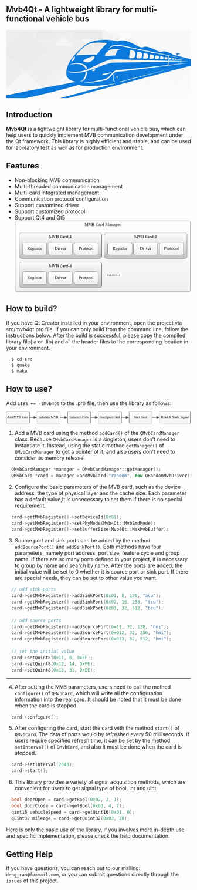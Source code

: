 ## Mvb4Qt - A lightweight **library** for **multi-functional vehicle bus**
![logo](./docs/logo.png)
## Introduction
**Mvb4Qt** is a lightweight library for multi-functional vehicle bus, which can help users to quickly implement MVB communication development under the Qt framework. This library is highly efficient and stable, and can be used for laboratory test as well as for production environment.
## Features
* Non-blocking MVB communication
* Multi-threaded communication management
* Multi-card integrated management
* Communication protocol configuration
* Support customized driver
* Support customized protocol
* Support Qt4 and Qt5
![block](./docs/block-en.png)
## How to build?
If you have Qt Creator installed in your environment, open the project via src/mvb4qt.pro file. If you can only build from the command line, follow the instructions below. After the build is successful, please copy the compiled library file(.a or .lib) and all the header files to the corresponding location in your environment.
```console
  $ cd src
  $ qmake
  $ make
```
## How to use?
Add `LIBS += -lMvb4Qt` to the .pro file, then use the library as follows:

![flow](./docs/flow.png)
1. Add a MVB card using the method `addCard()` of the `QMvbCardManager` class. Because `QMvbCardManager` is a singleton, users don't need to instantiate it. Instead, using the static method `getManager()` of `QMvbCardManager` to get a pointer of it, and also users don't need to consider its memory release.
```c++
  QMvbCardManager *manager = QMvbCardManager::getManager();
  QMvbCard *card = manager->addMvbCard("random", new QRandomMvbDriver(), new QLittleEndianProtocol());
```
2. Configure the basic parameters of the MVB card, such as the device address, the type of physical layer and the cache size. Each parameter has a default value,It is unnecessary to set them if there is no special requirement.
```c++
  card->getMvbRegister()->setDeviceId(0x01);
  card->getMvbRegister()->setPhyMode(Mvb4Qt::MvbEmdMode);
  card->getMvbRegister()->setBufferSize(Mvb4Qt::MaxMvbBuffer);
```
3. Source port and sink ports can be added by the method `addSourcePort()` and `addSinkPort()`. Both methods have four parameters, namely port address, port size, feature cycle and group name. If there are so many ports defined in your project, it is necessary to group by name and search by name. After the ports are added, the initial value will be set to 0 whether it is source port or sink port. If there are special needs, they can be set to other value you want.
```c++
  // add sink ports
  card->getMvbRegister()->addSinkPort(0x01, 8, 128, "acu");
  card->getMvbRegister()->addSinkPort(0x02, 16, 256, "tcu");
  card->getMvbRegister()->addSinkPort(0x03, 32, 512, "bcu");

  // add source ports
  card->getMvbRegister()->addSourcePort(0x11, 32, 128, "hmi");
  card->getMvbRegister()->addSourcePort(0x012, 32, 256, "hmi");
  card->getMvbRegister()->addSourcePort(0x013, 32, 512, "hmi");

  // set the initial value
  card->setQuint8(0x11, 0, 0xFF);
  card->setQuint8(0x12, 14, 0xFE);
  card->setQuint8(0x13, 31, 0xEE);
```
---
4. After setting the MVB parameters, users need to call the method `configure()` of `QMvbCard`, which will write all the configuration information into the real card. It should be noted that it must be done when the card is stopped.
```c++
  card->configure();
```
5. After configuring the card, start the card with the method `start()` of `QMvbCard`. The data of ports would by refreshed every 50 milliseconds. If users require specified refresh time, it can be set by the method `setInterval()` of `QMvbCard`, and also it must be done when the card is stopped.
```c++
  card->setInterval(2048);
  card->start();
```
6. This library provides a variety of signal acquisition methods, which are convenient for users to get signal type of bool, int and uint.
```c++
  bool doorOpen = card->getBool(0x02, 2, 1);
  bool doorClose = card->getBool(0x03, 4, 7);
  qint16 vehicleSpeed = card->getQint16(0x01, 0);
  quint32 mileage = card->getQuint32(0x03, 28);
```
Here is only the basic use of the library, if you involves more in-depth use and specific implementation, please check the help documentation.
## Getting Help
If you have questions, you can reach out to our mailing: `deng_ran@foxmail.com`, or you can submit questions directly through the `issues` of this project.
